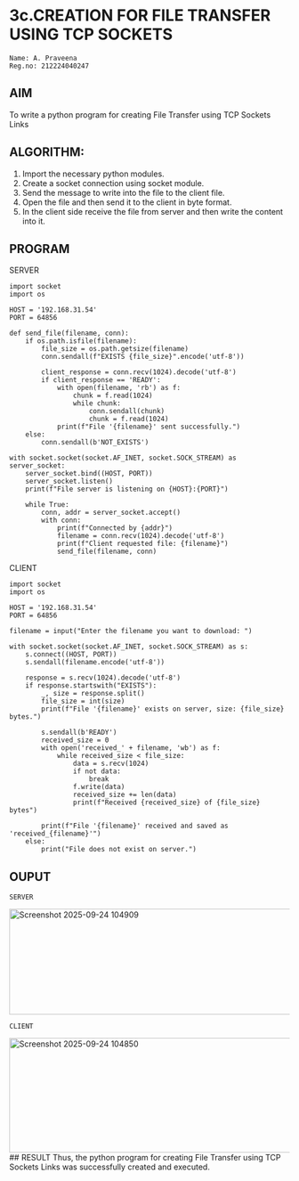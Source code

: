 # 3c.CREATION FOR FILE TRANSFER USING TCP SOCKETS
```
Name: A. Praveena
Reg.no: 212224040247
```
## AIM
To write a python program for creating File Transfer using TCP Sockets Links
## ALGORITHM:
1. Import the necessary python modules.
2. Create a socket connection using socket module.
3. Send the message to write into the file to the client file.
4. Open the file and then send it to the client in byte format.
5. In the client side receive the file from server and then write the content into it.
## PROGRAM
SERVER
```
import socket
import os

HOST = '192.168.31.54'
PORT = 64856

def send_file(filename, conn):
    if os.path.isfile(filename):
        file_size = os.path.getsize(filename)
        conn.sendall(f"EXISTS {file_size}".encode('utf-8'))

        client_response = conn.recv(1024).decode('utf-8')
        if client_response == 'READY':
            with open(filename, 'rb') as f:
                chunk = f.read(1024)
                while chunk:
                    conn.sendall(chunk)
                    chunk = f.read(1024)
            print(f"File '{filename}' sent successfully.")
    else:
        conn.sendall(b'NOT_EXISTS')

with socket.socket(socket.AF_INET, socket.SOCK_STREAM) as server_socket:
    server_socket.bind((HOST, PORT))
    server_socket.listen()
    print(f"File server is listening on {HOST}:{PORT}")

    while True:
        conn, addr = server_socket.accept()
        with conn:
            print(f"Connected by {addr}")
            filename = conn.recv(1024).decode('utf-8')
            print(f"Client requested file: {filename}")
            send_file(filename, conn)

```
CLIENT
```
import socket
import os

HOST = '192.168.31.54' 
PORT = 64856

filename = input("Enter the filename you want to download: ")

with socket.socket(socket.AF_INET, socket.SOCK_STREAM) as s:
    s.connect((HOST, PORT))
    s.sendall(filename.encode('utf-8'))

    response = s.recv(1024).decode('utf-8')
    if response.startswith("EXISTS"):
        _, size = response.split()
        file_size = int(size)
        print(f"File '{filename}' exists on server, size: {file_size} bytes.")

        s.sendall(b'READY')
        received_size = 0
        with open('received_' + filename, 'wb') as f:
            while received_size < file_size:
                data = s.recv(1024)
                if not data:
                    break
                f.write(data)
                received_size += len(data)
                print(f"Received {received_size} of {file_size} bytes")

        print(f"File '{filename}' received and saved as 'received_{filename}'")
    else:
        print("File does not exist on server.")

```
## OUPUT
```
SERVER
```
<img width="650" height="190" alt="Screenshot 2025-09-24 104909" src="https://github.com/user-attachments/assets/08406745-6c25-4414-a45d-f647cb8cc422" />

```
CLIENT
```
<img width="814" height="206" alt="Screenshot 2025-09-24 104850" src="https://github.com/user-attachments/assets/26013094-ad2b-4fd3-8ab5-ff42a534e33d" />
## RESULT
Thus, the python program for creating File Transfer using TCP Sockets Links was 
successfully created and executed.
